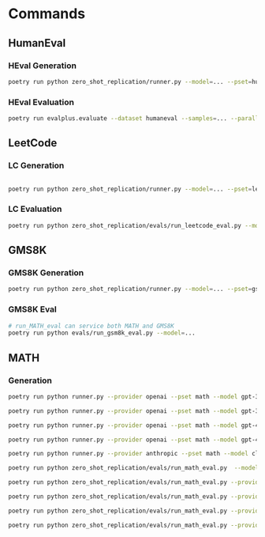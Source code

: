 # Commands

## HumanEval

### HEval Generation

```bash
poetry run python zero_shot_replication/runner.py --model=... --pset=human-eval
```

### HEval Evaluation

```bash
poetry run evalplus.evaluate --dataset humaneval --samples=... --parallel 4 --min-time-limit 0.5 --gt-time-limit-factor 5
```

## LeetCode

### LC Generation

```bash

poetry run python zero_shot_replication/runner.py --model=... --pset=leetcode
```

### LC Evaluation

```bash
poetry run python zero_shot_replication/evals/run_leetcode_eval.py --model=...
```

## GMS8K

### GMS8K Generation

```bash
poetry run python zero_shot_replication/runner.py --model=... --pset=gsm8k
```

### GMS8K Eval

```bash
# run_MATH_eval can service both MATH and GMS8K
poetry run python evals/run_gsm8k_eval.py --model=...
```

## MATH

### Generation

```bash
poetry run python runner.py --provider openai --pset math --model gpt-3.5-turbo-0301 --temperature 0.7

poetry run python runner.py --provider openai --pset math --model gpt-3.5-turbo-0613 --temperature 0.7

poetry run python runner.py --provider openai --pset math --model gpt-4-0314 --temperature 0.7

poetry run python runner.py --provider openai --pset math --model gpt-4-0613 --temperature 0.7

poetry run python runner.py --provider anthropic --pset math --model claude-2 --temperature 0.7 
```

```bash
poetry run python zero_shot_replication/evals/run_math_eval.py  --model=...

poetry run python zero_shot_replication/evals/run_math_eval.py --provider openai --pset math --model gpt-3.5-turbo-0301 --temperature 0.7

poetry run python zero_shot_replication/evals/run_math_eval.py --provider openai --pset math --model gpt-3.5-turbo-0613 --temperature 0.7

poetry run python zero_shot_replication/evals/run_math_eval.py --provider openai --pset math --model gpt-4-0613 --temperature 0.7

poetry run python zero_shot_replication/evals/run_math_eval.py --provider anthropic --pset math --model claude-2 --temperature 0.7
```
